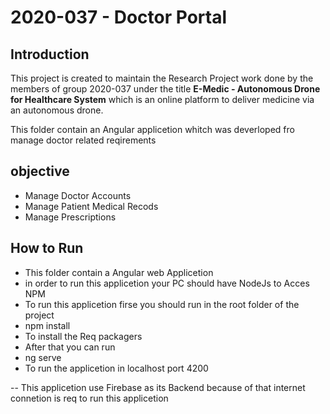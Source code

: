 # 2020-037 - Doctor Portal

## Introduction

This project is created to maintain the Research Project work done by the members of group 2020-037 under the title **E-Medic - Autonomous Drone for Healthcare System** which is an online platform to deliver medicine via an autonomous drone.

This folder contain an Angular applicetion whitch was deverloped fro manage doctor related reqirements

## objective

- Manage Doctor Accounts
- Manage Patient Medical Recods
- Manage Prescriptions

## How to Run 

- This folder contain a Angular web Applicetion
- in order to run this applicetion your PC should have NodeJs to Acces NPM
- To run this applicetion firse you should run in the root folder of the project
-    npm install
- To install the Req packagers
- After that you can run 
-    ng serve 
- To run the applicetion in localhost port 4200

-- This applicetion use Firebase as its Backend because of that internet connetion is req to run this applicetion
